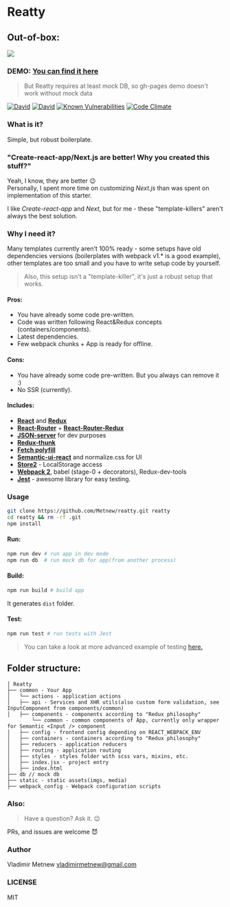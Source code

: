 # Reatty

## Out-of-box:

![](https://github.com/Metnew/reatty/blob/gh-pages/screen.gif)

### DEMO: [You can find it here](https://metnew.github.io/reatty/)

> But Reatty requires at least mock DB, so gh-pages demo doesn't work without mock data

[![David](https://img.shields.io/david/Metnew/reatty.svg)]() [![David](https://img.shields.io/david/dev/Metnew/reatty.svg)]()
[![Known Vulnerabilities](https://snyk.io/test/github/metnew/reatty/badge.svg)](https://snyk.io/test/github/metnew/reatty)
[![Code Climate](https://codeclimate.com/github/Metnew/reatty/badges/gpa.svg)](https://codeclimate.com/github/Metnew/reatty)

### What is it?

Simple, but robust boilerplate.

### "Create-react-app/Next.js are better! Why you created this stuff?"
Yeah, I know, they are better :wink:   
Personally, I spent more time on customizing *Next.js* than was spent on implementation of this starter.    

I like *Create-react-app* and *Next*, but for me - these "template-killers" aren't always the best solution.

### Why I need it?

Many templates currently aren't 100% ready - some setups have old dependencies versions (boilerplates with webpack v1.* is a good example), other templates are too small and you have to write setup code by yourself.

> Also, this setup isn't a "template-killer", it's just a robust setup that works.


#### Pros:

- You have already some code pre-written.
- Code was written following React&Redux concepts (containers/components).
- Latest dependencies.
- Few webpack chunks + App is ready for offline.

#### Cons:

- You have already some code pre-written. But you always can remove it :)
- No SSR (currently).

#### Includes:

- **[React](https://facebook.github.io/react/)** and **[Redux](http://redux.js.org/)**
- **[React-Router](https://github.com/ReactTraining/react-router)** + **[React-Router-Redux](https://github.com/reactjs/react-router-redux)**
- **[JSON-server](https://github.com/typicode/json-server)** for dev purposes
- **[Redux-thunk](https://github.com/gaearon/redux-thunk)**
- **[Fetch polyfill](https://github.com/github/fetch)**
- **[Semantic-ui-react](http://react.semantic-ui.com/)** and normalize.css for UI
- **[Store2](https://github.com/nbubna/store)** - LocalStorage access
- **[Webpack 2](https://webpack.js.org)**, babel (stage-0 + decorators), Redux-dev-tools
- **[Jest](https://facebook.github.io/jest/)** - awesome library for easy testing.

### Usage

```bash
git clone https://github.com/Metnew/reatty.git reatty
cd reatty && rm -rf .git  
npm install
```

#### Run:

```bash
npm run dev # run app in dev mode
npm run db  # run mock db for app(from another process)
```

#### Build:

```bash
npm run build # build app
```

It generates `dist` folder.

#### Test:

```bash
npm run test # run tests with Jest
```

> You can take a look at more advanced example of testing [here.](https://github.com/Metnew/react-scale)

## Folder structure:

```
│ Reatty
├── common - Your App
│   └── actions - application actions
│   ├── api - Services and XHR utils(also custom form validation, see InputComponent from components/common)
│   ├── components - components according to "Redux philosophy"
        └── common - common components of App, currently only wrapper for Semantic <Input /> component
│   ├── config - frontend config depending on REACT_WEBPACK_ENV
│   ├── containers - containers according to "Redux philosophy"
│   ├── reducers - application reducers
│   ├── routing - application routing
│   ├── styles - styles folder with scss vars, mixins, etc.
│   ├── index.jsx - project entry
│   ├── index.html
├── db // mock db
├── static - static assets(imgs, media)
├── webpack_config - Webpack configuration scripts
```


### Also:
> Have a question? Ask it. :wink:

PRs, and issues are welcome :smiling_imp:

### Author
Vladimir Metnew <vladimirmetnew@gmail.com>

### LICENSE

MIT
